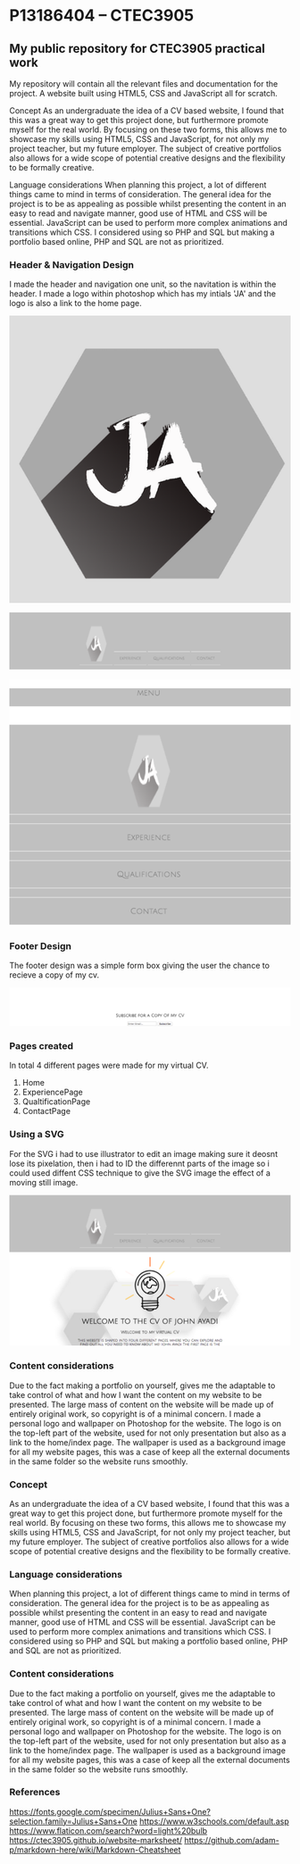 # P13186404 – CTEC3905

## My public repository for CTEC3905 practical work

My repository will contain all the relevant files and documentation for the project. A website built using HTML5, CSS and JavaScript all for scratch.

Concept As an undergraduate the idea of a CV based website, I found that this was a great way to get this project done, but furthermore promote myself for the real world. By focusing on these two forms, this allows me to showcase my skills using HTML5, CSS and JavaScript, for not only my project teacher, but my future employer. The subject of creative portfolios also allows for a wide scope of potential creative designs and the flexibility to be formally creative.

Language considerations When planning this project, a lot of different things came to mind in terms of consideration. The general idea for the project is to be as appealing as possible whilst presenting the content in an easy to read and navigate manner, good use of HTML and CSS will be essential. JavaScript can be used to perform more complex animations and transitions which CSS. I considered using so PHP and SQL but making a portfolio based online, PHP and SQL are not as prioritized.

### Header & Navigation Design
I made the header and navigation one unit, so the navitation is within the header. I made a logo within photoshop which has my intials 'JA' and the logo is also a link to the home page. 


![Logo](https://raw.githubusercontent.com/johnayadi/finalwebsite/master/Screen%20Shot%202017-11-29%20at%2012.41.20.png "Logo")

![Navigation & Header](https://github.com/johnayadi/finalwebsite/blob/master/header.png "Navigation & Header")

![Mobile Navigation & Header](https://github.com/johnayadi/finalwebsite/blob/master/header1.png "Mobile Navigation & Header")

### Footer Design
The footer design was a simple form box giving the user the chance to recieve a copy of my cv.

![footer](https://github.com/johnayadi/finalwebsite/blob/master/Screen%20Shot%202017-12-22%20at%2015.09.14.png "footer")

### Pages created 
In total 4 different pages were made for my virtual CV.
1. Home
2. ExperiencePage
3. QualtificationPage
4. ContactPage 


### Using a SVG
For the SVG i had to use illustrator to edit an image making sure it deosnt lose its pixelation, then i had to ID the differennt parts of the image so i could used diffent CSS technique to give the SVG image the effect of a moving still image. 

![SVG](https://github.com/johnayadi/finalwebsite/blob/master/Screen%20Shot%202017-12-22%20at%2015.07.32.png "SVG")

### Content considerations

Due to the fact making a portfolio on yourself, gives me the adaptable to take control of what and how I want the content on my website to be presented. The large mass of content on the website will be made up of entirely original work, so copyright is of a minimal concern. I made a personal logo and wallpaper on Photoshop for the website. The logo is on the top-left part of the website, used for not only presentation but also as a link to the home/index page. The wallpaper is used as a background image for all my website pages, this was a case of keep all the external documents in the same folder so the website runs smoothly.

### Concept 
As an undergraduate the idea of a CV based website, I found that this was a great way to get this project done, but furthermore promote myself for the real world. By focusing on these two forms, this allows me to showcase my skills using HTML5, CSS and JavaScript, for not only my project teacher, but my future employer. The subject of creative portfolios also allows for a wide scope of potential creative designs and the flexibility to be formally creative. 

### Language considerations
When planning this project, a lot of different things came to mind in terms of consideration. The general idea for the project is to be as appealing as possible whilst presenting the content in an easy to read and navigate manner, good use of HTML and CSS will be essential. JavaScript can be used to perform more complex animations and transitions which CSS. I considered using so PHP and SQL but making a portfolio based online, PHP and SQL are not as prioritized.

### Content considerations 

Due to the fact making a portfolio on yourself, gives me the adaptable to take control of what and how I want the content on my website to be presented. The large mass of content on the website will be made up of entirely original work, so copyright is of a minimal concern. I made a personal logo and wallpaper on Photoshop for the website. The logo is on the top-left part of the website, used for not only presentation but also as a link to the home/index page. The wallpaper is used as a background image for all my website pages, this was a case of keep all the external documents in the same folder so the website runs smoothly.



### References
https://fonts.google.com/specimen/Julius+Sans+One?selection.family=Julius+Sans+One
https://www.w3schools.com/default.asp
https://www.flaticon.com/search?word=light%20bulb
https://ctec3905.github.io/website-marksheet/
https://github.com/adam-p/markdown-here/wiki/Markdown-Cheatsheet




